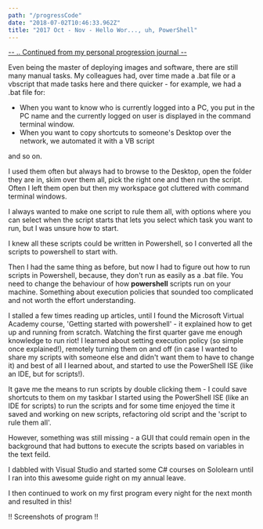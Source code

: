 ```yaml
---
path: "/progressCode"
date: "2018-07-02T10:46:33.962Z"
title: "2017 Oct - Nov - Hello Wor..., uh, PowerShell"
---
```


<a href="/history">-- .. Continued from my personal progression journal -- </a>

Even being the master of deploying images and software, there are still many manual tasks.  My colleagues had, over time made a .bat file or a vbscript that made tasks here and there quicker - for example, we had a .bat file for:

- When you want to know who is currently logged into a PC, you put in the PC name and the currently logged on user is displayed in the command terminal window.
- When you want to copy shortcuts to someone's Desktop over the network, we automated it with a VB script

and so on.  

I used them often but always had to browse to the Desktop, open the folder they are in, skim over them all, pick the right one and then run the script.  Often I left them open but then my workspace got cluttered with command terminal windows.

I always wanted to make one script to rule them all, with options where you can select when the script starts that lets you select which task you want to run, but I was unsure how to start.

I knew all these scripts could be written in Powershell, so I converted all the scripts to powershell to start with.

Then I had the same thing as before, but now I had to figure out how to run scripts in Powershell, because, they don't run as easily as a .bat file.  You need to change the behaviour of how **powershell** scripts run on your machine.  Something about execution policies that sounded too complicated and not worth the effort understanding.

I stalled a few times reading up articles, until I found the Microsoft Virtual Academy course, 'Getting started with powershell' - it explained how to get up and running from scratch.  Watching the first quarter gave me enough knowledge to run riot!  I learned about setting execution policy (so simple once explained!), remotely turning them on and off (in case I wanted to share my scripts with someone else and didn't want them to have to change it) and best of all I learned about, and started to use the PowerShell ISE (like an IDE, but for scripts!).

It gave me the means to run scripts by double clicking them - I could save shortcuts to them on my taskbar I started using the PowerShell ISE (like an IDE for scripts) to run the scripts and for some time enjoyed the time it saved and working on new scripts, refactoring old script and the 'script to rule them all'.

However, something was still missing - a GUI that could remain open in the background that had buttons to execute the scripts based on variables in the text feild.

I dabbled with Visual Studio and started some C# courses on Sololearn until I ran into this awesome guide right on my annual leave.

I then continued to work on my first program every night for the next month and resulted in this!

!! Screenshots of program !!